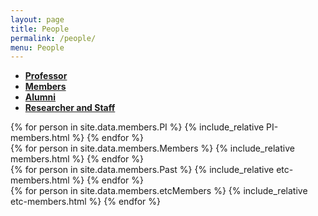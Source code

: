 ```yaml
---
layout: page
title: People
permalink: /people/
menu: People
---
```


<!-- Ensure Bootstrap CSS and JS are included -->
<script src="https://code.jquery.com/jquery-3.5.1.slim.min.js"></script>
<script src="https://cdn.jsdelivr.net/npm/@popperjs/core@2.5.3/dist/umd/popper.min.js"></script>
<script src="https://stackpath.bootstrapcdn.com/bootstrap/4.5.0/js/bootstrap.min.js"></script>
<script src="https://cdnjs.cloudflare.com/ajax/libs/clipboard.js/2.0.8/clipboard.min.js"></script>

<script>
  $(document).ready(function(){
    $('#myTabs a').on('click', function (e) {
      e.preventDefault()
      $(this).tab('show')
      });
  });
</script>

<div id="myTabs" class="mb-4">
  <ul class="nav nav-tabs" style=" font-weight: bold;">
    <li class="nav-item">
      <a class="nav-link active" id="professor-tab" data-toggle="tab" href="#professor">Professor</a>
    </li>
    <li class="nav-item">
      <a class="nav-link" id="working-together-tab" data-toggle="tab" href="#working-together">Members</a>
    </li>
    <li class="nav-item">
      <a class="nav-link" id="past-members-tab" data-toggle="tab" href="#past-members">Alumni</a>
    </li>
    <li class="nav-item">
      <a class="nav-link" id="etc-members-tab" data-toggle="tab" href="#etc-members">Researcher and Staff</a>
    </li>
  </ul>

  <div class="tab-content">
    <div class="tab-pane fade show active" id="professor">
      <div class="members mb-4">
        {% for person in site.data.members.PI %}
          {% include_relative PI-members.html %}
        {% endfor %}
      </div>
    </div>
    <div class="tab-pane fade" id="working-together">
      <div class="members mb-4">
        <div class="row">
          {% for person in site.data.members.Members %}
            {% include_relative members.html %}
          {% endfor %}
        </div>
      </div>
    </div>
    <div class="tab-pane fade" id="past-members">
      <div class="members mb-4">
        <div class="row">
          {% for person in site.data.members.Past %}
            {% include_relative etc-members.html %}
          {% endfor %}
        </div>
      </div>
    </div>
    <div class="tab-pane fade" id="etc-members">
      <div class="members mb-4">
        <div class="row">
          {% for person in site.data.members.etcMembers %}
            {% include_relative etc-members.html %}
          {% endfor %}
        </div>
      </div>
    </div>

  </div>
</div>
